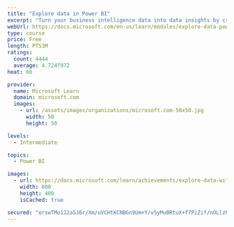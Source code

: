 ```yaml
---
title: "Explore data in Power BI"
excerpt: "Turn your business intelligence data into data insights by creating and configuring Power BI dashboards."
webUrl: https://docs.microsoft.com/en-us/learn/modules/explore-data-power-bi/
type: course
price: Free
length: PT53M
ratings:
  count: 4444
  average: 4.7247972
heat: 66

provider:
  name: Microsoft Learn
  domain: microsoft.com
  images:
    - url: /assets/images/organizations/microsoft.com-50x50.jpg
      width: 50
      height: 50

levels:
  - Intermediate

topics:
  - Power BI

images:
  - url: https://docs.microsoft.com/learn/achievements/explore-data-with-power-bi-desktop-social.png
    width: 800
    height: 400
    isCached: true

secured: "orswTMo112aSJ6r/Xm/uVCHtKCNBGn9Um+Y/v5yMuBRtuX+f7PiZif/nOLlzMQxkKoc1zPsjtbbdG3+jEWvEnI1ga3imrp78BKkCIsxe2fzKHTK+1Rx9mz4mVwADJTmmw96nBB+ATCNCyR1oIRtVePfAsjJ0Jm1jdqCJojI0JC523pMcZZGc5etKSHgD8JgIsFyeq3K3EQU1t4SR5J+KnrdO1SyP5C6/y6u3UnxxUSAgkLwV0bdNSfAeaO6OoxlXPj/EpOlAPLCSRkUvOmMPS2TJRvc9slGCSYU28dbnQFGCndzG3rgchx9+QFRQsyiVjJ+WZRv+54QmY85ivQeisy/9q1pKsBgVfbzNFsFX0EqoJqGs5G6dNgoJnjgpgt7ezbuGfN3dc7YfFhyBdYm86tiX/mBqSAuFo4usbMmVmFo=;r4O5K4tE0l4Zl2WOfEZOxg=="
---
```



